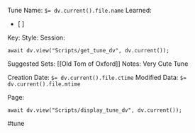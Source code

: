 Tune Name: `$= dv.current().file.name`
Learned: 
- [ ] 

Key:
Style: 
Session: 
```dataviewjs
await dv.view("Scripts/get_tune_dv", dv.current());
```
Suggested Sets: [[Old Tom of Oxford]]
Notes: Very Cute Tune


Creation Date: `$= dv.current().file.ctime`
Modified Data: `$= dv.current().file.mtime`

Page:
```dataviewjs
await dv.view("Scripts/display_tune_dv", dv.current());
```


#tune
